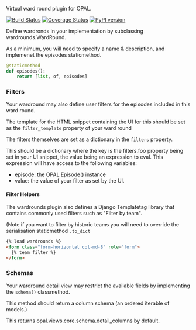 Virtual ward round plugin for OPAL.

[![Build Status](https://travis-ci.org/openhealthcare/opal-wardround.svg?branch=master)](https://travis-ci.org/openhealthcare/opal-wardround)
[![Coverage Status](https://coveralls.io/repos/github/openhealthcare/opal-wardround/badge.svg?branch=master)](https://coveralls.io/github/openhealthcare/opal-wardround?branch=master)
[![PyPI version](https://badge.fury.io/py/opal-wardround.svg)](https://badge.fury.io/py/opal-wardround)

Define wardronds in your implementation by subclassing wardrounds.WardRound.

As a minimum, you will need to specify a name & description, and implemenet the episodes
staticmethod.

```python
@staticmethod
def episodes():
    return [list, of, episodes]
```

### Filters

Your wardround may also define user filters for the episodes included in this ward round.

The template for the HTML snippet containing the UI for this should be set as the `filter_template` property
of your ward round

The filters themselves are set as a dictionary in the `filters` property.

This should be a dictionary where the key is the filters.foo property being set in your UI snippet,
the value being an expression to eval. This expression will have access to the following variables:

 - episode: the OPAL Episode() instance
 - value: the value of your filter as set by the UI.

#### Filter Helpers

The wardrounds plugin also defines a Django Templatetag library that contains commonly used filters such as "Filter by team".

(Note if you want to filter by historic teams you will need to override the serialisation staticmethod `.to_dict`

```html
{% load wardrounds %}
<form class="form-horizontal col-md-8" role="form">
  {% team_filter %}
</form>
```

### Schemas

Your wardround detail view may restrict the available fields by implementing the `schema()` classmethod.

This method should return a column schema (an ordered iterable of models.)

This returns opal.views.core.schema.detail_columns by default.
